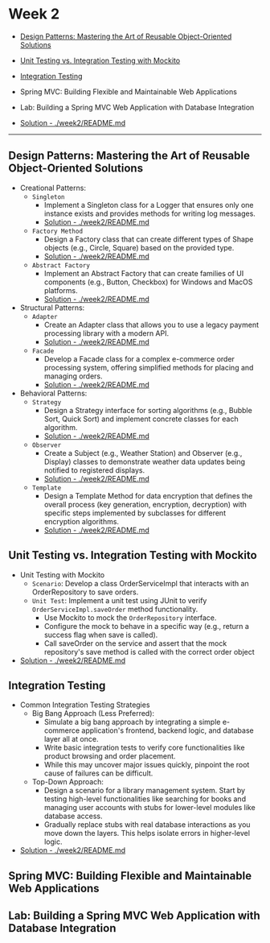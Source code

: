 # Week 2
- [Design Patterns: Mastering the Art of Reusable Object-Oriented Solutions](#design-patterns-mastering-the-art-of-reusable-object-oriented-solutions)
- [Unit Testing vs. Integration Testing with Mockito](#unit-testing-vs-integration-testing-with-mockito)
- [Integration Testing](#integration-testing)
- Spring MVC: Building Flexible and Maintainable Web Applications
- Lab: Building a Spring MVC Web Application with Database Integration

- [Solution - ./week2/README.md ](./week2/README.md)

---

## Design Patterns: Mastering the Art of Reusable Object-Oriented Solutions 
- Creational Patterns:
    - `Singleton`
        - Implement a Singleton class for a Logger that ensures only one instance exists and provides methods for writing log messages.
        - [Solution - ./week2/README.md ](./week2/README.md)
    - `Factory Method`
        - Design a Factory class that can create different types of Shape objects (e.g., Circle, Square) based on the provided type.
        - [Solution - ./week2/README.md ](./week2/README.md)
    - `Abstract Factory`
        - Implement an Abstract Factory that can create families of UI components (e.g., Button, Checkbox) for Windows and MacOS platforms.
        - [Solution - ./week2/README.md ](./week2/README.md)
- Structural Patterns:
    - `Adapter`
        - Create an Adapter class that allows you to use a legacy payment processing library with a modern API.
        - [Solution - ./week2/README.md ](./week2/README.md)
    - `Facade`
        - Develop a Facade class for a complex e-commerce order processing system, offering simplified methods for placing and managing orders.
        - [Solution - ./week2/README.md ](./week2/README.md)
- Behavioral Patterns:
    - `Strategy`
        - Design a Strategy interface for sorting algorithms (e.g., Bubble Sort, Quick Sort) and implement concrete classes for each algorithm.
        - [Solution - ./week2/README.md ](./week2/README.md)
    - `Observer`
        - Create a Subject (e.g., Weather Station) and Observer (e.g., Display) classes to demonstrate weather data updates being notified to registered displays.
        - [Solution - ./week2/README.md ](./week2/README.md)
    - `Template`
        - Design a Template Method for data encryption that defines the overall process (key generation, encryption, decryption) with specific steps implemented by subclasses for different encryption algorithms.
        - [Solution - ./week2/README.md ](./week2/README.md)


## Unit Testing vs. Integration Testing with Mockito
-  Unit Testing with Mockito
    - `Scenario`: Develop a class OrderServiceImpl that interacts with an OrderRepository to save orders.
    - `Unit Test`: Implement a unit test using JUnit to verify `OrderServiceImpl.saveOrder` method functionality.
        - Use Mockito to mock the `OrderRepository` interface.
        - Configure the mock to behave in a specific way (e.g., return a success flag when save is called).
        - Call saveOrder on the service and assert that the mock repository's save method is called with the correct order object
- [Solution - ./week2/README.md ](./week2/README.md)


## Integration Testing
- Common Integration Testing Strategies
    - Big Bang Approach (Less Preferred):
        - Simulate a big bang approach by integrating a simple e-commerce application's frontend, backend logic, and database layer all at once. 
        - Write basic integration tests to verify core functionalities like product browsing and order placement. 
        - While this may uncover major issues quickly, pinpoint the root cause of failures can be difficult.
    - Top-Down Approach:
        - Design a scenario for a library management system. Start by testing high-level functionalities like searching for books and managing user accounts with stubs for lower-level modules like database access. 
        - Gradually replace stubs with real database interactions as you move down the layers. This helps isolate errors in higher-level logic.
- [Solution - ./week2/README.md ](./week2/README.md)

## Spring MVC: Building Flexible and Maintainable Web Applications

## Lab: Building a Spring MVC Web Application with Database Integration
